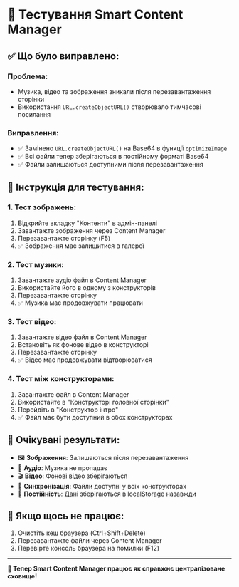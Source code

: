 # 🧪 Тестування Smart Content Manager

## ✅ Що було виправлено:

### Проблема:
- Музика, відео та зображення зникали після перезавантаження сторінки
- Використання `URL.createObjectURL()` створювало тимчасові посилання

### Виправлення:
- ✅ Замінено `URL.createObjectURL()` на Base64 в функції `optimizeImage`
- ✅ Всі файли тепер зберігаються в постійному форматі Base64
- ✅ Файли залишаються доступними після перезавантаження

## 🔬 Інструкція для тестування:

### 1. Тест зображень:
1. Відкрийте вкладку "Контенти" в адмін-панелі
2. Завантажте зображення через Content Manager
3. Перезавантажте сторінку (F5)
4. ✅ Зображення має залишитися в галереї

### 2. Тест музики:
1. Завантажте аудіо файл в Content Manager
2. Використайте його в одному з конструкторів
3. Перезавантажте сторінку
4. ✅ Музика має продовжувати працювати

### 3. Тест відео:
1. Завантажте відео файл в Content Manager
2. Встановіть як фонове відео в конструкторі
3. Перезавантажте сторінку
4. ✅ Відео має продовжувати відтворюватися

### 4. Тест між конструкторами:
1. Завантажте файл в Content Manager
2. Використайте в "Конструкторі головної сторінки"
3. Перейдіть в "Конструктор інтро"
4. ✅ Файл має бути доступний в обох конструкторах

## 🎯 Очікувані результати:

- 🖼️ **Зображення**: Залишаються після перезавантаження
- 🎵 **Аудіо**: Музика не пропадає
- 🎬 **Відео**: Фонові відео зберігаються
- 🔄 **Синхронізація**: Файли доступні у всіх конструкторах
- 💾 **Постійність**: Дані зберігаються в localStorage назавжди

## 🚨 Якщо щось не працює:

1. Очистіть кеш браузера (Ctrl+Shift+Delete)
2. Перезавантажте файли через Content Manager
3. Перевірте консоль браузера на помилки (F12)

---

**🎉 Тепер Smart Content Manager працює як справжнє централізоване сховище!** 